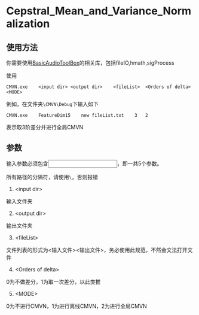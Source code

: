 # Cepstral_Mean_and_Variance_Normalization

## 使用方法
你需要使用[BasicAudioToolBox](https://github.com/hangtingchen/BasicAudioToolBox)的相关库，包括fileIO,hmath,sigProcess

使用
```Shell
CMVN.exe	<input dir>	<output dir>	<fileList>	<Orders of delta>	<MODE>
```
例如，在文件夹`\CMVN\Debug`下输入如下
```Shell
CMVN.exe	FeatureDim15	new	fileList.txt	3	2
```
表示取3阶差分并进行全局CMVN

## 参数


输入参数必须包含<input dir><output dir><fileList><Orders of delta><MODE>，即一共5个参数。

所有路径的分隔符，请使用`\`，否则报错

1. \<input dir\>

输入文件夹

2. \<output dir\>

输出文件夹

3. \<fileList\>

文件列表的形式为<输入文件><TAB><输出文件><ENTER>，务必使用此规范，不然会文法打开文件

4. \<Orders of delta\>

0为不做差分，1为取一次差分，以此类推 

5. \<MODE\>

0为不进行CMVN，1为进行离线CMVN，2为进行全局CMVN
